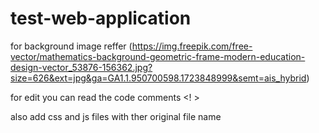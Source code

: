 # test-web-application


for background image reffer (https://img.freepik.com/free-vector/mathematics-background-geometric-frame-modern-education-design-vector_53876-156362.jpg?size=626&ext=jpg&ga=GA1.1.950700598.1723848999&semt=ais_hybrid)

for edit you can read the code comments <!   >

also add css and js files with ther original file name 
